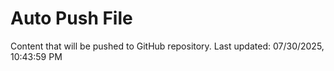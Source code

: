 # Auto Push File

Content that will be pushed to GitHub repository.
Last updated: 07/30/2025, 10:43:59 PM